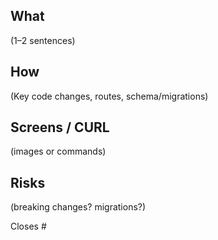## What
(1–2 sentences)

## How
(Key code changes, routes, schema/migrations)

## Screens / CURL
(images or commands)

## Risks
(breaking changes? migrations?)

Closes #<issue-id>


